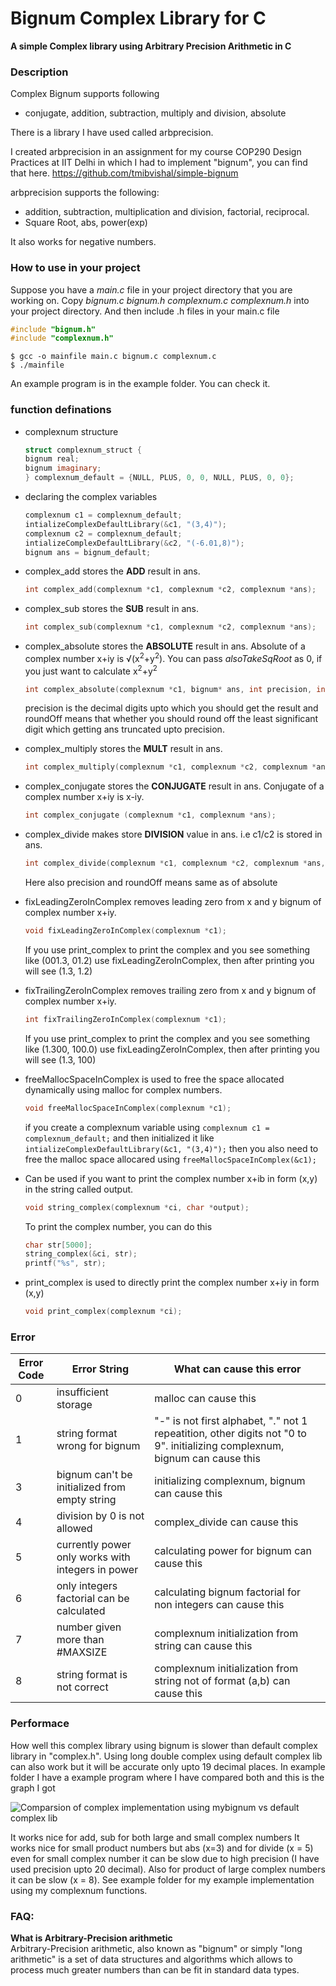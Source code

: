 # Bignum Complex Library for C
**A simple Complex library using Arbitrary Precision Arithmetic in C**


### Description

Complex Bignum supports following

- conjugate, addition, subtraction, multiply and division, absolute

There is a library I have used called arbprecision.

I created arbprecision in an assignment for my course COP290 Design Practices at IIT Delhi in which I had to implement "bignum", you can find that here.
https://github.com/tmibvishal/simple-bignum

arbprecision supports the following:

- addition, subtraction, multiplication and division, factorial, reciprocal.
- Square Root, abs, power(exp)

It also works for negative numbers.

### How to use in your project
Suppose you have a *main.c* file in your project directory that you are working on.
Copy *bignum.c* *bignum.h* *complexnum.c* *complexnum.h* into your project directory. And then include .h files in your main.c file
```c
#include "bignum.h"
#include "complexnum.h"
```
```
$ gcc -o mainfile main.c bignum.c complexnum.c
$ ./mainfile
```
An example program is in the example folder. You can check it.

### function definations

- complexnum structure

    ```c
    struct complexnum_struct {
    bignum real;
    bignum imaginary;
    } complexnum_default = {NULL, PLUS, 0, 0, NULL, PLUS, 0, 0};
    ```

- declaring the complex variables

    ```c
    complexnum c1 = complexnum_default;
    intializeComplexDefaultLibrary(&c1, "(3,4)");
    complexnum c2 = complexnum_default;
    intializeComplexDefaultLibrary(&c2, "(-6.01,8)");
    bignum ans = bignum_default;
    ```

- complex_add stores the **ADD** result in ans.

    ```c
    int complex_add(complexnum *c1, complexnum *c2, complexnum *ans);
    ```

- complex_sub stores the **SUB** result in ans.

    ```c
    int complex_sub(complexnum *c1, complexnum *c2, complexnum *ans);
    ```

- complex_absolute stores the **ABSOLUTE** result in ans. Absolute of a complex number x+iy is √(x<sup>2</sup>+y<sup>2</sup>). You can pass *alsoTakeSqRoot* as 0, if you just want to calculate x<sup>2</sup>+y<sup>2</sup>

    ```c
    int complex_absolute(complexnum *c1, bignum* ans, int precision, int roundOff, int alsoTakeSqRoot);
    ```

    precision is the decimal digits upto which you should get the result and roundOff means that whether you should round off the least significant digit which getting ans truncated upto precision.

- complex_multiply stores the **MULT** result in ans.

    ```c
    int complex_multiply(complexnum *c1, complexnum *c2, complexnum *ans);
    ```

- complex_conjugate stores the **CONJUGATE** result in ans. Conjugate of a complex number x+iy is x-iy.
    
    ```c
    int complex_conjugate (complexnum *c1, complexnum *ans);
    ```

- complex_divide makes store **DIVISION** value in ans. i.e c1/c2 is stored in ans.

    ```c
    int complex_divide(complexnum *c1, complexnum *c2, complexnum *ans, int precision, int roundOff);
    ```

    Here also precision and roundOff means same as of absolute

- fixLeadingZeroInComplex removes leading zero from x and y bignum of complex number x+iy.

    ```c
    void fixLeadingZeroInComplex(complexnum *c1);
    ```

    If you use print_complex to print the complex and you see something like (001.3, 01.2) use fixLeadingZeroInComplex, then after printing you will see (1.3, 1.2)

- fixTrailingZeroInComplex removes trailing zero from x and y bignum of complex number x+iy. 

    ```c
    int fixTrailingZeroInComplex(complexnum *c1);
    ```

    If you use print_complex to print the complex and you see something like (1.300, 100.0) use fixLeadingZeroInComplex, then after printing you will see (1.3, 100)

- freeMallocSpaceInComplex is used to free the space allocated dynamically using malloc for complex numbers.

    ```c
    void freeMallocSpaceInComplex(complexnum *c1);
    ```

    if you create a complexnum variable using ```complexnum c1 = complexnum_default;```
    and then initialized it like ```intializeComplexDefaultLibrary(&c1, "(3,4)");```
    then you also need to free the malloc space allocared using ```freeMallocSpaceInComplex(&c1);```

- Can be used if you want to print the complex number x+ib in form (x,y) in the string called output.

    ```c
    void string_complex(complexnum *ci, char *output);
    ```

    To print the complex number, you can do this
    ```c
    char str[5000];
    string_complex(&ci, str);
    printf("%s", str);
    ```

- print_complex is used to directly print the complex number x+iy in form (x,y)

    ```c
    void print_complex(complexnum *ci);
    ```
    
### Error

| Error Code | Error String | What can cause this error  |
| ------------- |-------------| -----|
| 0      | insufficient storage | malloc can cause this |
| 1      | string format wrong for bignum| "-" is not first alphabet, "." not 1 repeatition, other digits not "0 to 9". initializing complexnum, bignum can cause this|
| 3 | bignum can't be initialized from empty string | initializing complexnum, bignum can cause this |
| 4 | division by 0 is not allowed | complex_divide can cause this |
| 5 | currently power only works with integers in power | calculating power for bignum can cause this
| 6 | only integers factorial can be calculated | calculating bignum factorial for non integers can cause this
| 7 | number given more than #MAXSIZE | complexnum initialization from string can cause this
| 8 | string format is not correct | complexnum initialization from string not of format (a,b) can cause this

### Performace
How well this complex library using bignum is slower than default complex library in "complex.h". Using long double complex using default complex lib can also work but it will be accurate only upto 19 decimal places.
In example folder I have a example program where I have compared both and this is the graph I got

![Comparsion of complex implementation using mybignum vs default complex lib](https://i.imgur.com/dkDWKOF.png)

It works nice for add, sub for both large and small complex numbers
It works nice for small product numbers
but abs (x=3) and for divide (x = 5) even for small complex number it can be slow due to high precision (I have used precision upto 20 decimal).
Also for product of large complex numbers it can be slow (x = 8).
See example folder for my example implementation using my complexnum functions.

### FAQ:
**What is Arbitrary-Precision arithmetic**  
Arbitrary-Precision arithmetic, also known as "bignum" or simply "long arithmetic" is a set of data structures and algorithms which allows to process much greater numbers than can be fit in standard data types.
